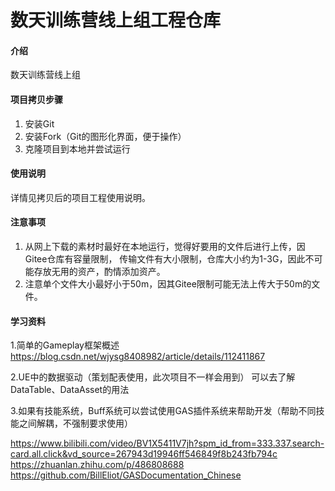 # 数天训练营线上组工程仓库

#### 介绍
数天训练营线上组

#### 项目拷贝步骤

1.  安装Git
2.  安装Fork（Git的图形化界面，便于操作）
3.  克隆项目到本地并尝试运行

#### 使用说明

详情见拷贝后的项目工程使用说明。

#### 注意事项
1. 从网上下载的素材时最好在本地运行，觉得好要用的文件后进行上传，因Gitee仓库有容量限制，
传输文件有大小限制，仓库大小约为1-3G，因此不可能存放无用的资产，酌情添加资产。
2. 注意单个文件大小最好小于50m，因其Gitee限制可能无法上传大于50m的文件。

#### 学习资料
1.简单的Gameplay框架概述
https://blog.csdn.net/wjysg8408982/article/details/112411867

2.UE中的数据驱动（策划配表使用，此次项目不一样会用到）
可以去了解DataTable、DataAsset的用法

3.如果有技能系统，Buff系统可以尝试使用GAS插件系统来帮助开发（帮助不同技能之间解耦，不强制要求使用）

https://www.bilibili.com/video/BV1X5411V7jh?spm_id_from=333.337.search-card.all.click&vd_source=267943d19946ff546849f8b243fb794c
https://zhuanlan.zhihu.com/p/486808688
https://github.com/BillEliot/GASDocumentation_Chinese
